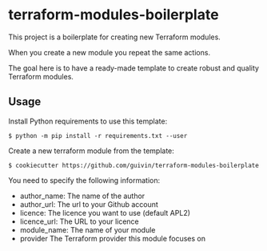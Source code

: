 # terraform-modules-boilerplate

This project is a boilerplate for creating new Terraform modules. 

When you create a new module you repeat the same actions. 

The goal here is to have a ready-made template to create robust and quality Terraform modules.

## Usage

Install Python requirements to use this template:

```
$ python -m pip install -r requirements.txt --user
```

Create a new terraform module from the template:

```
$ cookiecutter https://github.com/guivin/terraform-modules-boilerplate
```

You need to specify the following information:

* author_name: The name of the author
* author_url: The url to your Github account
* licence: The licence you want to use (default APL2)
* licence_url: The URL to your licence
* module_name: The name of your module
* provider The Terraform provider this module focuses on
